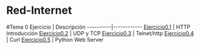 # Red-Internet

#Tema 0
Ejercicio | Descripción
----------|------------
[Ejercicio0.1](/ActividadesTema0/HTTP_Introduction.md) | HTTP Introducción
[Ejercicio0.2](/ActividadesTema0/UDP_TCP.html) | UDP y TCP
[Ejercicio0.3](/ActividadesTema0/Telnet_http.html) | Telnet/http
[Ejercicio0.4](/ActividadesTema0/Curl.html) | Curl
[Ejercicio0.5](/ActividadesTema0/docPython-1.md) | Python Web Server


